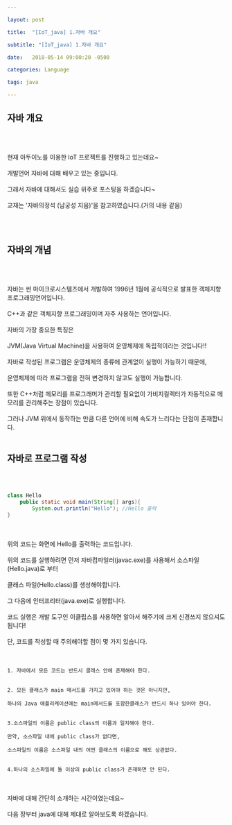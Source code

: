 ```yaml
---

layout: post

title:  "[IoT_java] 1.자바 개요"

subtitle: "[IoT_java] 1.자바 개요"

date:   2018-05-14 09:00:20 -0500

categories: Language

tags: java

---
```


## 자바 개요

<br>
<br>

현재 아두이노를 이용한 IoT 프로젝트를 진행하고 있는데요~ 
<br>
<br>
개발언어 자바에 대해 배우고 있는 중입니다.
<br>
<br>
그래서 자바에 대해서도 실습 위주로 포스팅을 하겠습니다~
<br>
<br>
교재는 '자바의정석 (남궁성 지음)'을 참고하였습니다.(거의 내용 같음)

<br>
<br>

## 자바의 개념

<br>
<br>

자바는 썬 마이크로시스템즈에서 개발하여 1996년 1월에 공식적으로 발표한 객체지향 프로그래밍언어입니다.
<br>
<br>
C++과 같은 객체지향 프로그래밍이며 자주 사용하는 언어입니다.
<br>
<br>
자바의 가장 중요한 특징은
<br>
<br>
JVM(Java Virtual Machine)을 사용하여 운영체제에 독립적이라는 것입니다!!
<br>
<br>
자바로 작성된 프로그램은 운영체제의 종류에 관계없이 실행이 가능하기 때문에,
<br>
<br>
운영체제에 따라 프로그램을 전혀 변경하지 않고도 실행이 가능합니다.
<br>
<br>
또한 C++처럼 메모리를 프로그래머가 관리할 필요없이 가비지컬렉터가 자동적으로 메모리를 관리해주는
장점이 있습니다.
<br>
<br>
그러나 JVM 위에서 동작하는 만큼 다른 언어에 비해 속도가 느리다는 단점이 존재합니다.
<br>
<br>

## 자바로 프로그램 작성

<br>
<br>

```java
class Hello
	public static void main(String[] args){
		System.out.println("Hello"); //Hello 출력
}
```

<br>
<br>
위의 코드는 화면에 Hello를 출력하는 코드입니다.
<br>
<br>
위의 코드를 실행하려면 먼저 자바컴파일러(javac.exe)를 사용해서 소스파일(Hello.java)로 부터
<br>
<br>
클래스 파일(Hello.class)를 생성해야합니다.
<br>
<br>
그 다음에 인터프리터(java.exe)로 실행합니다.
<br>
<br>
코드 실행은 개발 도구인 이클립스를 사용하면 알아서 해주기에 크게 신경쓰지 않으셔도 됩니다!
<br>
<br>
단, 코드를 작성할 때 주의해야할 점이 몇 가지 있습니다.
<br>
<br>
<br>

```
1. 자바에서 모든 코드는 반드시 클래스 안에 존재해야 한다.


2. 모든 클래스가 main 메서드를 가지고 있어야 하는 것은 아니지만,

하나의 Java 애플리케이션에는 main메서드를 포함한클래스가 반드시 하나 있어야 한다.


3.소스파일의 이름은 public class의 이름과 일치해야 한다.

만약, 소스파일 내에 public class가 없다면, 

소스파일의 이름은 소스파일 내의 어떤 클래스의 이름으로 해도 상관없다.


4.하나의 소스파일에 둘 이상의 public class가 존재하면 안 된다.
```

<br>
<br>
자바에 대해 간단히 소개하는 시간이였는데요~
<br>
<br>
다음 장부터 java에 대해 제대로 알아보도록 하겠습니다.

